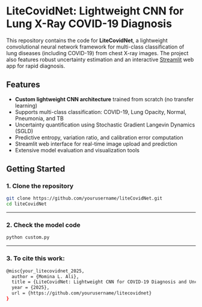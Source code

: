 # LiteCovidNet: Lightweight CNN for Lung X-Ray COVID-19 Diagnosis

This repository contains the code for **LiteCovidNet**, a lightweight convolutional neural network framework for multi-class classification of lung diseases (including COVID-19) from chest X-ray images. The project also features robust uncertainty estimation and an interactive [Streamlit](https://streamlit.io/) web app for rapid diagnosis.

## Features

- **Custom lightweight CNN architecture** trained from scratch (no transfer learning)
- Supports multi-class classification: COVID-19, Lung Opacity, Normal, Pneumonia, and TB
- Uncertainty quantification using Stochastic Gradient Langevin Dynamics (SGLD)
- Predictive entropy, variation ratio, and calibration error computation
- Streamlit web interface for real-time image upload and prediction
- Extensive model evaluation and visualization tools

## Getting Started

### 1. Clone the repository

```bash
git clone https://github.com/yourusername/liteCovidNet.git
cd liteCovidNet
```
---
### 2. Check the model code
```bash
python custom.py
```
---
### 3. To cite this work:
```bash
@misc{your_litecovidnet_2025,
  author = {Momina L. Ali},
  title = {LiteCovidNet: Lightweight CNN for COVID-19 Diagnosis and Uncertainty Estimation},
  year = {2025},
  url = {https://github.com/yourusername/litecovidnet}
}
```
